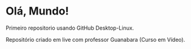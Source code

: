 # Olá, Mundo!
 Primeiro repositorio usando GitHub Desktop-Linux.

 Repositório criado em live com professor Guanabara (Curso em Vídeo).
